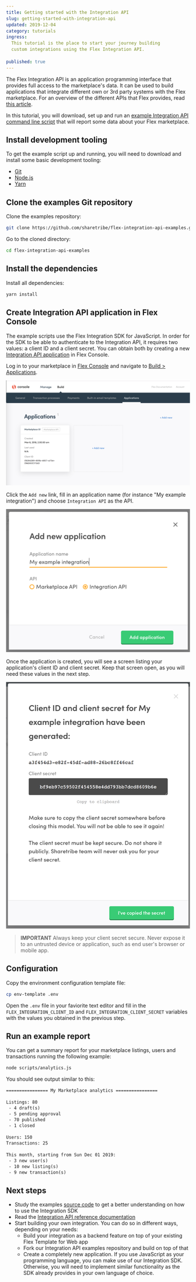 ```yaml
---
title: Getting started with the Integration API
slug: getting-started-with-integration-api
updated: 2019-12-04
category: tutorials
ingress:
  This tutorial is the place to start your journey building
  custom integrations using the Flex Integration API.

published: true
---
```


The Flex Integration API is an application programming interface that provides
full access to the marketplace's data. It can be used to build applications that
integrate different own or 3rd party systems with the Flex marketplace. For an
overview of the different APIs that Flex provides, read [this
article](/background/marketplace-api-integration-api/).

In this tutorial, you will download, set up and run an [example Integration API
command line
script](https://github.com/sharetribe/flex-integration-api-examples) that will
report some data about your Flex marketplace.

## Install development tooling

To get the example script up and running, you will need to download and install
some basic development tooling:

- [Git](https://git-scm.com/downloads)
- [Node.js](https://nodejs.org/)
- [Yarn](https://yarnpkg.com/docs/install)

## Clone the examples Git repository

Clone the examples repository:

```bash
git clone https://github.com/sharetribe/flex-integration-api-examples.git
```

Go to the cloned directory:

```bash
cd flex-integration-api-examples
```

## Install the dependencies

Install all dependencies:

```bash
yarn install
```

## Create Integration API application in Flex Console

The example scripts use the Flex Integration SDK for JavaScript. In order for
the SDK to be able to authenticate to the Integration API, it requires two
values: a client ID and a client secret. You can obtain both by creating a new
[Integration API application](/background/applications/) in Flex Console.

Log in to your marketplace in [Flex
Console](https://flex-console.sharetribe.com/) and navigate to [Build >
Applications](https://flex-console.sharetribe.com/applications).

![Applications in Flex Console](./apps.png)

Click the `Add new` link, fill in an application name (for instance "My example
integration") and choose `Integration API` as the API.

![Create a new application](./create-app.png)

Once the application is created, you will see a screen listing your
application's client ID and client secret. Keep that screen open, as you will
need these values in the next step.

![Example application client ID and client secret details screen](./app-data.png)

> **IMPORTANT** Always keep your client secret secure. Never expose it to an
> untrusted device or application, such as end user's browser or mobile app.

## Configuration

Copy the environment configuration template file:

```bash
cp env-template .env
```

Open the `.env` file in your faviorite text editor and fill in the
`FLEX_INTEGRATION_CLIENT_ID` and `FLEX_INTEGRATION_CLIENT_SECRET` variables with
the values you obtained in the previous step.

## Run an example report

You can get a summary report for your marketplace listings, users and
transactions running the following example:

```bash
node scripts/analytics.js
```

You should see output similar to this:

```
================ My Marketplace analytics ================

Listings: 80
 - 4 draft(s)
 - 5 pending approval
 - 70 published
 - 1 closed

Users: 150
Transactions: 25

This month, starting from Sun Dec 01 2019:
 - 3 new user(s)
 - 10 new listing(s)
 - 9 new transaction(s)
```

## Next steps

* Study the examples [source
  code](https://github.com/sharetribe/flex-integration-api-examples) to get a
  better understanding on how to use the Integration SDK
* Read the [Integration API reference
  documentation](https://www.sharetribe.com/api-reference/)
* Start building your own integration. You can do so in different ways,
  depending on your needs:
    * Build your integration as a backend feature on top of your existing Flex
      Template for Web app
    * Fork our Integration API examples repository and build on top of that
    * Create a completely new application. If you use JavaScript as your
      programming language, you can make use of our Integration SDK. Otherwise,
      you will need to implement similar functionality as the SDK already
      provides in your own language of choice.
